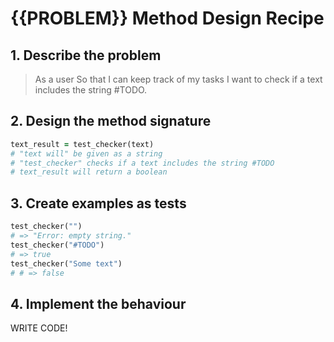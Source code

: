 # {{PROBLEM}} Method Design Recipe

## 1. Describe the problem

> As a user
> So that I can keep track of my tasks
> I want to check if a text includes the string #TODO.


## 2. Design the method signature

```ruby
text_result = test_checker(text)
# "text will" be given as a string
# "test_checker" checks if a text includes the string #TODO
# text_result will return a boolean

```

## 3. Create examples as tests

```ruby
test_checker("")
# => "Error: empty string."
test_checker("#TODO")
# => true
test_checker("Some text")
# # => false

```

## 4. Implement the behaviour

WRITE CODE!